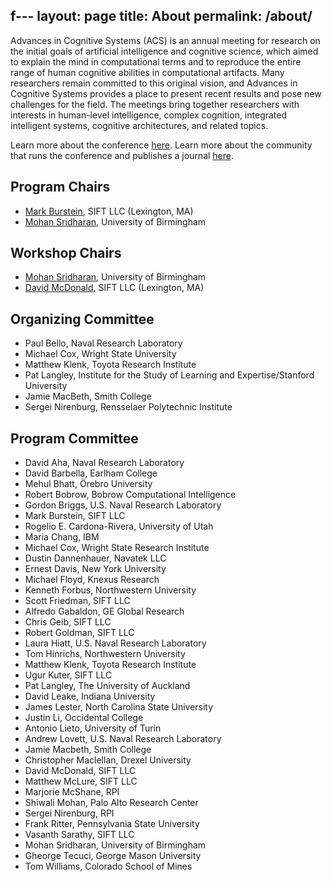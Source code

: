 f---
layout: page
title: About
permalink: /about/
---

Advances in Cognitive Systems (ACS) is an annual meeting for research on the initial goals of artificial intelligence and cognitive science, which aimed to explain the mind in computational terms and to reproduce the entire range of human cognitive abilities in computational artifacts. Many researchers remain committed to this original vision, and Advances in Cognitive Systems provides a place to present recent results and pose new challenges for the field. The meetings bring together researchers with interests in human-level intelligence, complex cognition, integrated intelligent systems, cognitive architectures, and related topics. 

Learn more about the conference [here](http://www.cogsys.org/conference/2021/). Learn more about the community that runs the conference and publishes a journal [here](http://cogsys.org/).

## Program Chairs

- [Mark Burstein](http://www.bursteins.net/mark/), SIFT LLC (Lexington, MA)
- [Mohan Sridharan](https://www.birmingham.ac.uk/staff/profiles/computer-science/sridharan-mohan.aspx),
University of Birmingham


## Workshop Chairs

- [Mohan Sridharan](https://www.birmingham.ac.uk/staff/profiles/computer-science/sridharan-mohan.aspx),
University of Birmingham
- [David McDonald](http://www.ddmcdonald.com/),
  SIFT LLC (Lexington, MA)

## Organizing Committee

- Paul Bello, Naval Research Laboratory
- Michael Cox, Wright State University
- Matthew Klenk, Toyota Research Institute
- Pat Langley, Institute for the Study of Learning and Expertise/Stanford University
- Jamie MacBeth, Smith College
- Sergei Nirenburg, Rensselaer Polytechnic Institute

## Program Committee
- David Aha, Naval Research Laboratory
- David Barbella, Earlham College
- Mehul Bhatt, Örebro University
- Robert Bobrow, Bobrow Computational Intelligence
- Gordon Briggs, U.S. Naval Research Laboratory
- Mark Burstein, SIFT LLC
- Rogelio E. Cardona-Rivera, University of Utah
- Maria Chang, IBM
- Michael Cox, Wright State Research Institute
- Dustin Dannenhauer, Navatek LLC
- Ernest Davis, New York University
- Michael Floyd, Knexus Research
- Kenneth Forbus, Northwestern University
- Scott Friedman, SIFT LLC
- Alfredo Gabaldon, GE Global Research
- Chris Geib, SIFT LLC
- Robert Goldman, SIFT LLC
- Laura Hiatt, U.S. Naval Research Laboratory
- Tom Hinrichs, Northwestern University
- Matthew Klenk, Toyota Research Institute
- Ugur Kuter, SIFT LLC
- Pat Langley, The University of Auckland
- David Leake, Indiana University
- James Lester, North Carolina State University
- Justin Li, Occidental College
- Antonio Lieto, University of Turin
- Andrew Lovett, U.S. Naval Research Laboratory
- Jamie Macbeth, Smith College
- Christopher Maclellan, Drexel University
- David McDonald, SIFT LLC
- Matthew McLure, SIFT LLC
- Marjorie McShane, RPI
- Shiwali Mohan, Palo Alto Research Center
- Sergei Nirenburg, RPI
- Frank Ritter, Pennsylvania State University
- Vasanth Sarathy, SIFT LLC
- Mohan Sridharan, University of Birmingham
- Gheorge Tecuci, George Mason University
- Tom Williams, Colorado School of Mines

